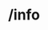 ---
title: /info
position: 1.0
type: get
description: Retrieve theme
parameters:
  - name: name
    content: The name of the university you wish to verify
content_markdown: |-
  Get the theme data (messages and CSS) for a program
  {: .info }

left_code_blocks:
  - code_block: |-
      GET /rest/v2/info HTTP/1.1
      Authorization: Bearer <YOUR_API_TOKEN>
    title: HTTP
    language: http
  - code_block: |-
      curl -X GET \
        https://preview.sheerid.com/rest/v2/info \
        -H 'Content-Type: application/json' \
        -d '{
          "programId": "YOUR_PROGRAM_ID"
        }'

    title: Curl
    language: bash
right_code_blocks:
  - code_block: |2-
      {
          "sheeridVersion": "1.3.23.a0c14d160a6de518591a19c75544bc0297a4da18-SNAPSHOT",
          "sheeridGitCommit": "a0c14d160a6de518591a19c75544bc0297a4da18",
          "puppetGitCommit": "df47102b39f033007a0647f2dcaa1a40bb609ff3-dirty",
          "buildTimestamp": "2019-01-04T17:34:25Z"
      }
    title: Response
    language: json
  - code_block: |2-
      {
        "error": true,
        "message": "Bad request"
      }
    title: Error
    language: json
---